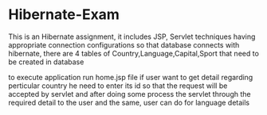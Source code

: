 # Hibernate-Exam

This is an Hibernate assignment, it includes JSP, Servlet  techniques
having appropriate connection configurations so that database connects with hibernate, 
there are 4 tables of Country,Language,Capital,Sport that need to be created in database


to execute application run home.jsp file
if user want to get detail regarding perticular country he need to enter its id so that the request will be accepted by servlet
and after doing some process the servlet through the required detail to the user and
the same, user can do for language details

